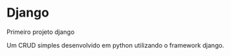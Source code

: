 # Django
Primeiro projeto django

Um CRUD simples desenvolvido em python utilizando o framework django.
